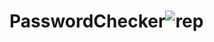# PasswordChecker![rep](https://user-images.githubusercontent.com/70298032/159186195-6e6bc401-36ad-4a88-89bd-c4d9193fee2d.png)
